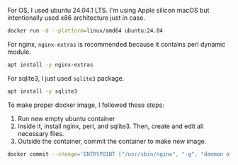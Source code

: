 For OS, I used ubuntu 24.04.1 LTS. I'm using Apple silicon macOS but intentionally used x86 architecture just in case.

```sh
docker run -d --platform=linux/amd64 ubuntu:24.04
```

For nginx, `nginx-extras` is recommended because it contains perl dynamic module.

```sh
apt install -y nginx-extras
```

For sqlite3, I just used `sqlite3` package.

```sh
apt install -y sqlite3
```

To make proper docker image, I followed these steps:

1. Run new empty ubuntu container
2. Inside it, install nginx, perl, and sqlite3. Then, create and edit all necessary files.
3. Outside the container, commit the container to make new image.

```sh
docker commit --change='ENTRYPOINT ["/usr/sbin/nginx", "-g", "daemon off;"]' the_container nim_game
```
